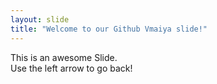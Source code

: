 ```yaml
---
layout: slide
title: "Welcome to our Github Vmaiya slide!"
---
```

This is an awesome Slide.  
Use the left arrow to go back!
